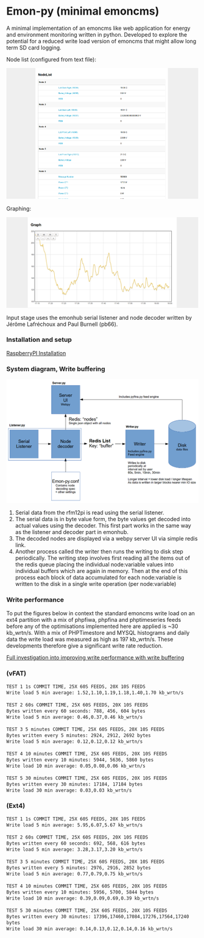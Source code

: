 # Emon-py (minimal emoncms)

A minimal implementation of an emoncms like web application for energy and environment monitoring written in python.
Developed to explore the potential for a reduced write load version of emoncms that might allow long term SD card logging.

Node list (configured from text file):

![emon-py frontend nodelist](docs/images/emon-py.png)

Graphing:

![emon-py graph](docs/images/graph.png)

Input stage uses the emonhub serial listener and node decoder written by Jérôme Lafréchoux and Paul Burnell (pb66).

### Installation and setup

[RaspberryPI Installation](docs/install.md)

### System diagram, Write buffering

![System diagram](docs/images/emon-py-system-diagram.png)
                             
1. Serial data from the rfm12pi is read using the serial listener. 
2. The serial data is in byte value form, the byte values get decoded into actual values using the decoder. This first part works in the same way as the listener and decoder part in emonhub. 
3. The decoded nodes are displayed via a webpy server UI via simple redis link.
4. Another process called the writer then runs the writing to disk step periodically. The writing step involves first reading all the items out of the redis queue placing the individual node:variable values into individual buffers which are again in memory. Then at the end of this process each block of data accumulated for each node:variable is written to the disk in a single write operation (per node:variable)

### Write performance 

To put the figures below in context the standard emoncms write load on an ext4 partition with a mix of phpfiwa, phpfina and phptimeseries feeds before any of the optimisations implemented here are applied is ~30 kb\_wrtn/s. With a mix of PHPTimestore and MYSQL histograms and daily data the write load was measured as high as 197 kb_wrtn/s. These developments therefore give a significant write rate reduction.

[Full investigation into improving write performance with write buffering](https://github.com/openenergymonitor/documentation/blob/master/BuildingBlocks/TimeSeries/writeloadinvestigation.md)

### (vFAT)

    TEST 1 1s COMMIT TIME, 25X 60S FEEDS, 20X 10S FEEDS
    Write load 5 min average: 1.52,1.10,1.19,1.18,1.40,1.70 kb_wrtn/s

    TEST 2 60s COMMIT TIME, 25X 60S FEEDS, 20X 10S FEEDS
    Bytes written every 60 seconds: 788, 456, 604 bytes
    Write load 5 min average: 0.46,0.37,0.46 kb_wrtn/s

    TEST 3 5 minutes COMMIT TIME, 25X 60S FEEDS, 20X 10S FEEDS
    Bytes written every 5 minutes: 2924, 2912, 2692 bytes
    Write load 5 min average: 0.12,0.12,0.12 kb_wrtn/s

    TEST 4 10 minutes COMMIT TIME, 25X 60S FEEDS, 20X 10S FEEDS
    Bytes written every 10 minutes: 5944, 5636, 5860 bytes
    Write load 10 min average: 0.05,0.08,0.06 kb_wrtn/s

    TEST 5 30 minutes COMMIT TIME, 25X 60S FEEDS, 20X 10S FEEDS
    Bytes written every 30 minutes: 17184, 17184 bytes
    Write load 30 min average: 0.03,0.03 kb_wrtn/s

### (Ext4) 

    TEST 1 1s COMMIT TIME, 25X 60S FEEDS, 20X 10S FEEDS
    Write load 5 min average: 5.95,6.07,5.67 kb_wrtn/s

    TEST 2 60s COMMIT TIME, 25X 60S FEEDS, 20X 10S FEEDS
    Bytes written every 60 seconds: 692, 568, 616 bytes
    Write load 5 min average: 3.28,3.17,3.20 kb_wrtn/s

    TEST 3 5 minutes COMMIT TIME, 25X 60S FEEDS, 20X 10S FEEDS
    Bytes written every 5 minutes: 2976, 2916, 2852 bytes
    Write load 5 min average: 0.77,0.79,0.75 kb_wrtn/s

    TEST 4 10 minutes COMMIT TIME, 25X 60S FEEDS, 20X 10S FEEDS
    Bytes written every 10 minutes: 5956, 5700, 5844 bytes
    Write load 10 min average: 0.39,0.09,0.69,0.39 kb_wrtn/s

    TEST 5 30 minutes COMMIT TIME, 25X 60S FEEDS, 20X 10S FEEDS
    Bytes written every 30 minutes: 17396,17460,17084,17276,17564,17240 bytes
    Write load 30 min average: 0.14,0.13,0.12,0.14,0.16 kb_wrtn/s



